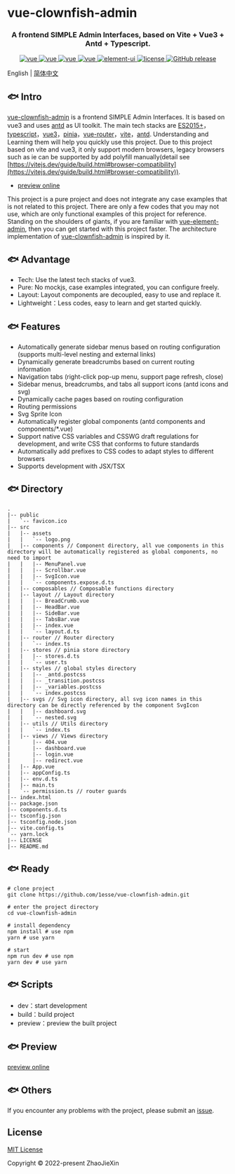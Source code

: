 
<h1>vue-clownfish-admin<h3 align="center">A frontend SIMPLE Admin Interfaces, based on Vite + Vue3 + Antd + Typescript.</h3></h1>
<p align="center">
  <a href="https://github.com/vuejs/core">
    <img src="https://img.shields.io/badge/vue-3.2.37-brightgreen.svg" alt="vue">
  </a>
  <a href="https://github.com/vitejs/vite">
    <img src="https://img.shields.io/badge/vite-2.9.10-brightgreen.svg" alt="vue">
  </a>
  <a href="https://github.com/vuejs/pinia">
    <img src="https://img.shields.io/badge/pinia-2.0.14-brightgreen.svg" alt="vue">
  </a>
  <a href="https://github.com/vuejs/router">
    <img src="https://img.shields.io/badge/vueRouter-4.0.15-brightgreen.svg" alt="vue">
  </a>
  <a href="https://github.com/vueComponent/ant-design-vue">
    <img src="https://img.shields.io/badge/antdv-3.2.5-brightgreen.svg" alt="element-ui">
  </a>
  <a href="https://github.com/1esse/vue-clownfish-admin/blob/master/LICENSE">
    <img src="https://img.shields.io/github/license/mashape/apistatus.svg" alt="license">
  </a>
  <a href="https://github.com/1esse/vue-clownfish-admin/releases">
    <img src="https://img.shields.io/github/v/release/1esse/vue-clownfish-admin.svg" alt="GitHub release">
  </a>
</p>

English | [简体中文](https://github.com/1esse/vue-clownfish-admin/blob/master/README.zh.md)

## 🐟 Intro
[vue-clownfish-admin](https://github.com/1esse/vue-clownfish-admin) is a frontend SIMPLE Admin Interfaces. It is based on vue3 and uses [antd](https://github.com/vueComponent/ant-design-vue) as UI toolkit. The main tech stacks are
[ES2015+](http://es6.ruanyifeng.com/)，[typescript](https://www.typescriptlang.org/zh/)，[vue3](https://staging-cn.vuejs.org)，[pinia](https://pinia.vuejs.org/)，[vue-router](https://router.vuejs.org/zh/)，[vite](https://cn.vitejs.dev/)，[antd](https://antdv.com/). Understanding and Learning them will help you quickly use this project. Due to this project based on vite and vue3, it only support modern browsers, legacy browsers such as ie can be supported by add polyfill manually(detail see [https://vitejs.dev/guide/build.html#browser-compatibility](https://vitejs.dev/guide/build.html#browser-compatibility)).

+ [preview online](https://1esse.github.io/vue-clownfish-admin)

This project is a pure project and does not integrate any case examples that is not related to this project. There are only a few codes that you may not use, which are only functional examples of this project for reference. Standing on the shoulders of giants, if you are familiar with [vue-element-admin](https://github.com/PanJiaChen/vue-element-admin), then you can get started with this project faster. The architecture implementation of [vue-clownfish-admin](https://github.com/1esse/vue-clownfish-admin) is inspired by it.

## 🐟 Advantage
+ Tech: Use the latest tech stacks of vue3.
+ Pure: No mockjs, case examples integrated, you can configure freely.
+ Layout: Layout components are decoupled, easy to use and replace it.
+ Lightweight：Less codes, easy to learn and get started quickly.

## 🐟 Features
+ Automatically generate sidebar menus based on routing configuration (supports multi-level nesting and external links)
+ Dynamically generate breadcrumbs based on current routing information
+ Navigation tabs (right-click pop-up menu, support page refresh, close)
+ Sidebar menus, breadcrumbs, and tabs all support icons (antd icons and svg)
+ Dynamically cache pages based on routing configuration
+ Routing permissions
+ Svg Sprite Icon
+ Automatically register global components (antd components and components/*.vue)
+ Support native CSS variables and CSSWG draft regulations for development, and write CSS that conforms to future standards
+ Automatically add prefixes to CSS codes to adapt styles to different browsers
+ Supports development with JSX/TSX

## 🐟 Directory
```
.
|-- public
|   `-- favicon.ico
|-- src
|   |-- assets
|   |   `-- logo.png
|   |-- components // Component directory, all vue components in this directory will be automatically registered as global components, no need to import
|   |   |-- MenuPanel.vue
|   |   |-- Scrollbar.vue
|   |   |-- SvgIcon.vue
|   |   `-- components.expose.d.ts
|   |-- composables // Composable functions directory
|   |-- layout // Layout directory
|   |   |-- BreadCrumb.vue
|   |   |-- HeadBar.vue
|   |   |-- SideBar.vue
|   |   |-- TabsBar.vue
|   |   |-- index.vue
|   |   `-- layout.d.ts
|   |-- router // Router directory
|   |   `-- index.ts
|   |-- stores // pinia store directory
|   |   |-- stores.d.ts
|   |   `-- user.ts
|   |-- styles // global styles directory
|   |   |-- _antd.postcss
|   |   |-- _transition.postcss
|   |   |-- _variables.postcss
|   |   `-- index.postcss
|   |-- svgs // Svg icon directory, all svg icon names in this directory can be directly referenced by the component SvgIcon
|   |   |-- dashboard.svg
|   |   `-- nested.svg
|   |-- utils // Utils directory
|   |   `-- index.ts
|   |-- views // Views directory
|       |-- 404.vue
|       |-- dashboard.vue
|       |-- login.vue
|       |-- redirect.vue
|   |-- App.vue
|   |-- appConfig.ts
|   |-- env.d.ts
|   |-- main.ts
|   `-- permission.ts // router guards
|-- index.html
|-- package.json
|-- components.d.ts
|-- tsconfig.json
|-- tsconfig.node.json
|-- vite.config.ts
`-- yarn.lock
|-- LICENSE
|-- README.md
```

## 🐟 Ready
    # clone project
    git clone https://github.com/1esse/vue-clownfish-admin.git
    
    # enter the project directory
    cd vue-clownfish-admin
    
    # install dependency
    npm install # use npm
    yarn # use yarn
    
    # start
    npm run dev # use npm
    yarn dev # use yarn

## 🐟 Scripts
+ dev：start development
+ build：build project
+ preview：preview the built project

## 🐟 Preview
[preview online](https://1esse.github.io/vue-clownfish-admin)

## 🐟 Others
If you encounter any problems with the project, please submit an [issue](https://github.com/1esse/vue-clownfish-admin/issues/new).

## License
[MIT License](https://github.com/1esse/vue-clownfish-admin/blob/master/LICENSE)

Copyright	&copy; 2022-present ZhaoJieXin